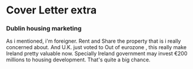 # Cover Letter extra

### Dublin housing marketing
As i mentioned, i'm foreigner. Rent and Share the property that is  i really concerned about. And U.K. just voted to Out of eurozone , this really make Ireland pretty valuable now. Specially Ireland government may invest €200 millions to housing development. That's quite a big chance.
